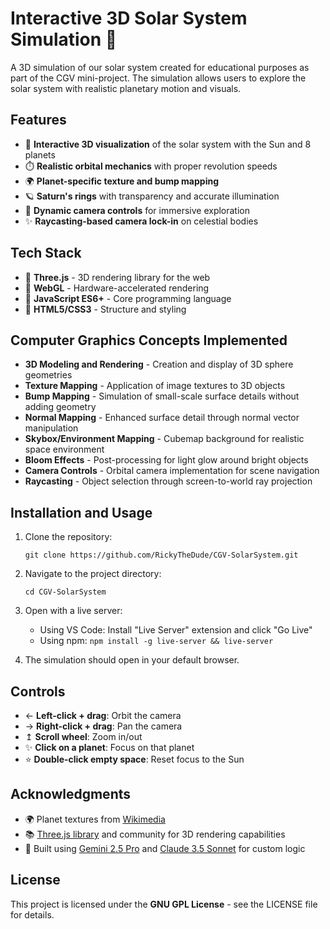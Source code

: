 # Interactive 3D Solar System Simulation 🌌


A 3D simulation of our solar system created for educational purposes as part of the CGV mini-project. The simulation allows users to explore the solar system with realistic planetary motion and visuals.

## Features

- 🌌 **Interactive 3D visualization** of the solar system with the Sun and 8 planets
- ⏱️ **Realistic orbital mechanics** with proper revolution speeds
- 🌍 **Planet-specific texture and bump mapping**
- 🪐 **Saturn's rings** with transparency and accurate illumination
- 📸 **Dynamic camera controls** for immersive exploration
- ✨ **Raycasting-based camera lock-in** on celestial bodies


## Tech Stack

- 🔹 **Three.js** - 3D rendering library for the web
- 🔹 **WebGL** - Hardware-accelerated rendering
- 🔹 **JavaScript ES6+** - Core programming language
- 🔹 **HTML5/CSS3** - Structure and styling

## Computer Graphics Concepts Implemented

- **3D Modeling and Rendering** - Creation and display of 3D sphere geometries
- **Texture Mapping** - Application of image textures to 3D objects
- **Bump Mapping** - Simulation of small-scale surface details without adding geometry
- **Normal Mapping** - Enhanced surface detail through normal vector manipulation
- **Skybox/Environment Mapping** - Cubemap background for realistic space environment
- **Bloom Effects** - Post-processing for light glow around bright objects
- **Camera Controls** - Orbital camera implementation for scene navigation
- **Raycasting** - Object selection through screen-to-world ray projection


## Installation and Usage

1. Clone the repository:
   ```
   git clone https://github.com/RickyTheDude/CGV-SolarSystem.git
   ```

2. Navigate to the project directory:
   ```
   cd CGV-SolarSystem
   ```

3. Open with a live server:
   - Using VS Code: Install "Live Server" extension and click "Go Live"
   - Using npm: `npm install -g live-server && live-server`

4. The simulation should open in your default browser.

## Controls

- ← **Left-click + drag**: Orbit the camera
- → **Right-click + drag**: Pan the camera
- ↥ **Scroll wheel**: Zoom in/out
- ✨ **Click on a planet**: Focus on that planet
- ⭐ **Double-click empty space**: Reset focus to the Sun

## Acknowledgments

- 🌍 Planet textures from [Wikimedia](https://commons.wikimedia.org/wiki/Category:Solar_System_Scope)
- 📚 [Three.js library](https://threejs.org/) and community for 3D rendering capabilities
- 🧠 Built using [Gemini 2.5 Pro](https://gemini.google.com/app) and [Claude 3.5 Sonnet](https://claude.ai/new) for custom logic

## License

This project is licensed under the **GNU GPL License** - see the LICENSE file for details.


